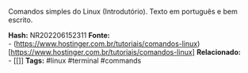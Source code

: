 Comandos simples do Linux (Introdutório). Texto em português e bem escrito.

**Hash:** NR202206152311
**Fonte:**  
	- (https://www.hostinger.com.br/tutoriais/comandos-linux)[https://www.hostinger.com.br/tutoriais/comandos-linux]
**Relacionado:**  
	- [[]]
**Tags:**  #linux #terminal #commands 
